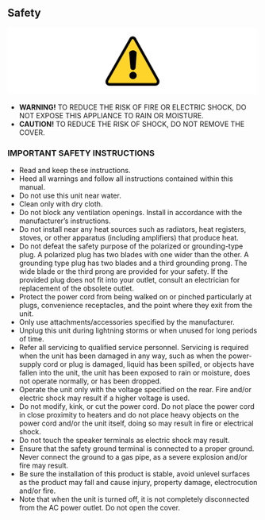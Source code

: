 ## Safety

![Warning](imgs/manual/warning.png)

- **WARNING!** TO REDUCE THE RISK OF FIRE OR ELECTRIC SHOCK, DO NOT EXPOSE THIS APPLIANCE TO RAIN OR MOISTURE.
- **CAUTION!** TO REDUCE THE RISK OF SHOCK, DO NOT REMOVE THE COVER.

### IMPORTANT SAFETY INSTRUCTIONS
- Read and keep these instructions.
- Heed all warnings and follow all instructions contained within this manual.
- Do not use this unit near water.
- Clean only with dry cloth.
- Do not block any ventilation openings. Install in accordance with the manufacturer’s instructions.
- Do not install near any heat sources such as radiators, heat registers, stoves, or other apparatus (including amplifiers) that produce heat.
- Do not defeat the safety purpose of the polarized or grounding-type plug. A polarized plug has two blades with one wider than the other. A grounding type plug has two blades and a third grounding prong. The wide blade or the third prong are provided for your safety. If the provided plug does not fit into your outlet, consult an electrician for replacement of the obsolete outlet.
- Protect the power cord from being walked on or pinched particularly at plugs, convenience receptacles, and the point where they exit from the unit.
- Only use attachments/accessories specified by the manufacturer.
- Unplug this unit during lightning storms or when unused for long periods of time.
- Refer all servicing to qualified service personnel. Servicing is required when the unit has been damaged in any way, such as when the power-supply cord or plug is damaged, liquid has been spilled, or objects have fallen into the unit, the unit has been exposed to rain or moisture, does not operate normally, or has been dropped.
- Operate the unit only with the voltage specified on the rear. Fire and/or electric shock may result if a higher voltage is used.
- Do not modify, kink, or cut the power cord. Do not place the power cord in close proximity to heaters and do not place heavy objects on the power cord and/or the unit itself, doing so may result in fire or electrical shock.
- Do not touch the speaker terminals as electric shock may result.
- Ensure that the safety ground terminal is connected to a proper ground. Never connect the ground to a gas pipe, as a severe explosion and/or fire may result.
- Be sure the installation of this product is stable, avoid unlevel surfaces as the product may fall and cause injury, property damage, electrocution and/or fire.
- Note that when the unit is turned off, it is not completely disconnected from the AC power outlet. Do not open the cover.
